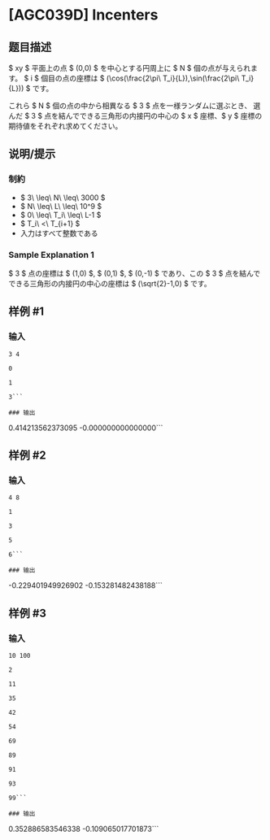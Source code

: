 # [AGC039D] Incenters

## 题目描述

[problemUrl]: https://atcoder.jp/contests/agc039/tasks/agc039_d

$ xy $ 平面上の点 $ (0,0) $ を中心とする円周上に $ N $ 個の点が与えられます。 $ i $ 個目の点の座標は $ (\cos(\frac{2\pi\ T_i}{L}),\sin(\frac{2\pi\ T_i}{L})) $ です。

これら $ N $ 個の点の中から相異なる $ 3 $ 点を一様ランダムに選ぶとき、 選んだ $ 3 $ 点を結んでできる三角形の内接円の中心の $ x $ 座標、$ y $ 座標の期待値をそれぞれ求めてください。

## 说明/提示

### 制約

- $ 3\ \leq\ N\ \leq\ 3000 $
- $ N\ \leq\ L\ \leq\ 10^9 $
- $ 0\ \leq\ T_i\ \leq\ L-1 $
- $ T_i\ <\ T_{i+1} $
- 入力はすべて整数である

### Sample Explanation 1

$ 3 $ 点の座標は $ (1,0) $, $ (0,1) $, $ (0,-1) $ であり、この $ 3 $ 点を結んでできる三角形の内接円の中心の座標は $ (\sqrt{2}-1,0) $ です。

## 样例 #1

### 输入

```
3 4
0
1
3```

### 输出

```
0.414213562373095 -0.000000000000000```

## 样例 #2

### 输入

```
4 8
1
3
5
6```

### 输出

```
-0.229401949926902 -0.153281482438188```

## 样例 #3

### 输入

```
10 100
2
11
35
42
54
69
89
91
93
99```

### 输出

```
0.352886583546338 -0.109065017701873```

